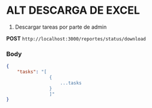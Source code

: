 # ALT DESCARGA DE EXCEL

1. Descargar tareas por parte de admin

**POST** `http://localhost:3000/reportes/status/download`

### Body

```json
{
    "tasks": "[
                {
                    ...tasks
                }
                ]"
}

```
